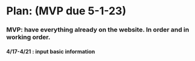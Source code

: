 <h1>Plan: (MVP due 5-1-23)</h1>

<h3> MVP: have everything already on the website. In order and in working order.

<h4> 4/17-4/21 : input basic information </h4>
<h4> 